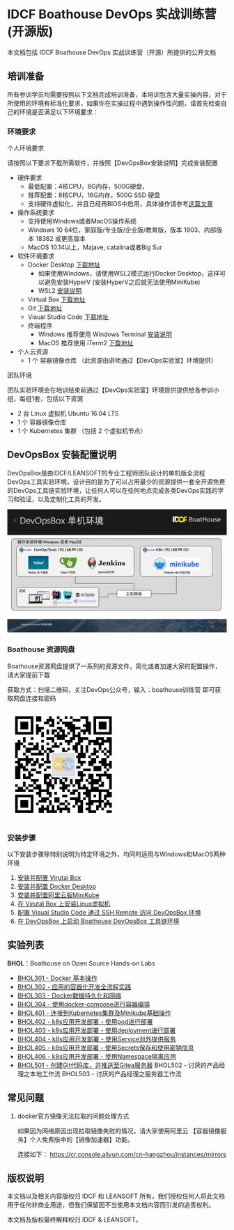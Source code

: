 # IDCF Boathouse DevOps 实战训练营 (开源版)

本文档包括 IDCF Boathouse DevOps 实战训练营（开源）所提供的公开文档

## 培训准备

所有参训学员均需要按照以下文档完成培训准备，本培训包含大量实操内容，对于所使用的环境有标准化要求，如果你在实操过程中遇到操作性问题，请首先检查自己的环境是否满足以下环境要求：

### 环境要求

个人环境要求

请按照以下要求下载所需软件，并按照【DevOpsBox安装说明】完成安装配置

- 硬件要求
  - 最低配置：4核CPU，8G内存，500G硬盘，
  - 推荐配置：8核CPU，16G内存，500G SSD 硬盘
  - 支持硬件虚拟化，并且已经再BIOS中启用，具体操作请参考[这篇文章](https://blog.csdn.net/Blueberry521/article/details/104240762)
- 操作系统要求
  - 支持使用Windows或者MacOS操作系统
  - Windows 10 64位，家庭版/专业版/企业版/教育版，版本 1903、内部版本 18362 或更高版本
  - MacOS 10.14以上，Majave, catalina或者Big Sur
- 软件环境要求
  - Docker Desktop [下载地址](https://www.docker.com/products/docker-desktop)
    - 如果使用Windows，请使用WSL2模式运行Docker Desktop，这样可以避免安装HyperV (安装HyperV之后就无法使用MiniKube)
    - WSL2 [安装说明](https://docs.microsoft.com/zh-cn/windows/wsl/install-win10)
  - Virtual Box [下载地址](https://www.virtualbox.org/wiki/Downloads)
  - Git [下载地址](http://git-scm.com/) 
  - Visual Studio Code [下载地址](https://code.visualstudio.com/)
  - 终端程序
    - Windows 推荐使用 Windows Terminal [安装说明](https://docs.microsoft.com/zh-cn/windows/terminal/get-started)
    - MacOS 推荐使用 iTerm2 [下载地址](https://iterm2.com/)
- 个人云资源
  - 1 个 容器镜像仓库 （此资源由讲师通过【DevOps实验室】环境提供）

团队环境

团队实验环境会在培训结束前通过【DevOps实验室】环境提供提供给各参训小组，每组1套，包括以下资源

- 2 台 Linux 虚拟机 Ubuntu 16.04 LTS
- 1 个 容器镜像仓库
- 1 个 Kubernetes 集群 （包括 2 个虚拟机节点）

## DevOpsBox 安装配置说明

DevOpsBox是由IDCF/LEANSOFT的专业工程师团队设计的单机版全流程DevOps工具实验环境，设计目的是为了可以占用最少的资源提供一套全开源免费的DevOps工具链实验环境，让任何人可以在任何地点完成各类DevOps实践的学习和验证，以及定制化工具的开发。

![](images/01-devopxbox-architecture.png)

### Boathouse 资源网盘

Boathouse资源网盘提供了一系列的资源文件，简化或者加速大家的配置操作，请大家提前下载

获取方式：扫描二维码，关注DevOps公众号，输入：boathouse训练营 即可获取网盘连接和密码

![](images/devops-barcode.jpg)

### 安装步骤

以下安装步骤除特别说明为特定环境之外，均同时适用与Windows和MacOS两种环境

1. [安装并配置 Virutal Box](devopsbox/README.md?id=_01-安装并配置-virutal-box)
2. [安装并配置 Docker Desktop](devopsbox/README.md?id=_02-安装并配置-docker-for-desktop)
3. [安装并配置阿里云版MiniKube](devopsbox/README.md?id=_03-安装并配置阿里云版minikube)
4. [在 Virutal Box 上安装Linux虚拟机](devopsbox/README.md?id=_04-在-virutal-box-上安装linux虚拟机)
5. [配置 Visual Studio Code 通过 SSH Remote 访问 DevOpsBox 环境](devopsbox/README.md?id=_05-配置-visual-studio-code-通过-ssh-remote-访问-devopsbox-环境)
6. [在 DevOpsBox 上启动 Boathouse DevOpsBox 工具链环境](devopsbox/README.md?id=_05-在-devopsbox-上启动-boathouse-devopsbox-工具链环境)

## 实验列表

**BHOL**：Boathouse on Open Source Hands-on Labs

- [BHOL301 - Docker 基本操作](labs/bhol301.md)
- [BHOL302 - 应用的容器化开发全流程实践](labs/bhol302.md)
- [BHOL303 - Docker数据持久化和网络](labs/bhol303.md)
- [BHOL304 - 使用docker-compose进行容器编排](labs/bhol304.md)
- [BHOL401 - 连接到Kubernetes集群及Minikube基础操作](labs/bhol401.md)
- [BHOL402 - k8s应用开发部署 - 使用pod进行部署](labs/bhol402.md)
- [BHOL403 - k8s应用开发部署 - 使用deployment进行部署](labs/bhol403.md)
- [BHOL404 - k8s应用开发部署 - 使用Service对外提供服务](labs/bhol404.md)
- [BHOL405 - k8s应用开发部署 - 使用Secrets保存和使用密钥信息](labs/bhol405.md)
- [BHOL406 - k8s应用开发部署 - 使用Namespace隔离应用](labs/bhol406.md)
- [BHOL501 - 创建Git代码库，并推送至Gitea服务器](labs/bhol501.md)
BHOL502 - 讨厌的产品经理之本地工作流
BHOL503 - 讨厌的产品经理之服务器工作流

## 常见问题

1. docker官方镜像无法拉取的问题处理方式

    如果因为网络原因出现拉取镜像失败的情况，请大家使用阿里云 【容器镜像服务】个人免费版中的【镜像加速器】功能。

    连接如下： https://cr.console.aliyun.com/cn-hangzhou/instances/mirrors

## 版权说明

本文档以及相关内容版权归 IDCF 和 LEANSOFT 所有，我们授权任何人将此文档用于任何非商业用途，但我们保留因不当使用本文档内容而引发的追责权利。

本文档及版权最终解释权归 IDCF & LEANSOFT。
